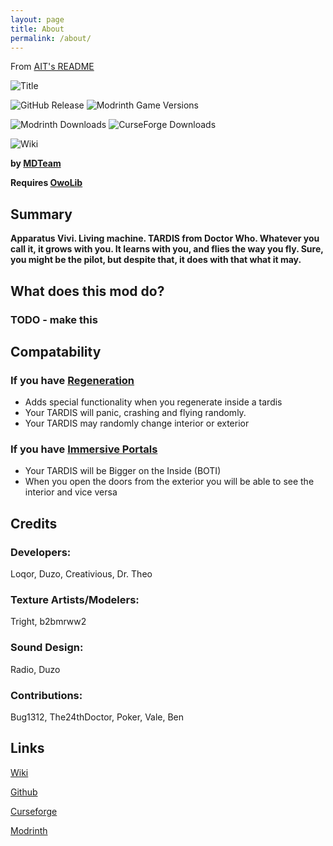```yaml
---
layout: page
title: About
permalink: /about/
---
```


From [AIT's README](https://github.com/M-D-Team/ait-fabric-1.20.1/blob/main/README.md)

![Title](https://github.com/M-D-Team/ait-fabric-1.20.1/blob/main/src/main/resources/assets/ait/textures/gui/title/aitlogo.png?raw=true)

![GitHub Release](https://img.shields.io/github/v/release/M-D-Team/ait-fabric-1.20.1?include_prereleases)
![Modrinth Game Versions](https://img.shields.io/modrinth/game-versions/ait?link=https%3A%2F%2Fmodrinth.com%2Fmod%2Fait%2Fversions)

![Modrinth Downloads](https://img.shields.io/modrinth/dt/ait?logo=modrinth&link=https%3A%2F%2Fmodrinth.com%2Fmod%2Fait)
![CurseForge Downloads](https://img.shields.io/curseforge/dt/856138?logo=curseforge&color=red&link=https%3A%2F%2Fwww.curseforge.com%2Fminecraft%2Fmc-mods%2Fadventures-in-time)

![Wiki](https://img.shields.io/badge/wiki-grey?logo=gitbook&logoColor=white&link=https%3A%2F%2Fm-d-team.github.io%2Fait-fabric-1.20.1%2F)


**by [MDTeam](https://m-d-team.github.io/)**

**Requires [OwoLib](https://modrinth.com/mod/owo-lib)**

## Summary
**Apparatus Vivi. Living machine. TARDIS from Doctor Who. Whatever you call it, it grows with you. It learns with you, and flies the way you fly. Sure, you might be the pilot, but despite that, it does with that what it may.**

## What does this mod do?

### TODO - make this

## Compatability
### If you have [Regeneration](https://modrinth.com/mod/regeneration)
- Adds special functionality when you regenerate inside a tardis
- Your TARDIS will panic, crashing and flying randomly.
- Your TARDIS may randomly change interior or exterior
### If you have [Immersive Portals](https://modrinth.com/mod/immersiveportals)
- Your TARDIS will be Bigger on the Inside (BOTI)
- When you open the doors from the exterior you will be able to see the interior and vice versa

## Credits
### Developers: 
Loqor, Duzo, Creativious, Dr. Theo

### Texture Artists/Modelers:
Tright, b2bmrww2

### Sound Design:
Radio, Duzo

### Contributions:
Bug1312, The24thDoctor, Poker, Vale, Ben


## Links
[Wiki](https://m-d-team.github.io/ait-fabric-1.20.1/)

[Github](https://github.com/M-D-Team/ait-fabric-1.20.1/)

[Curseforge](https://www.curseforge.com/minecraft/mc-mods/adventures-in-time)

[Modrinth](https://modrinth.com/mod/ait)